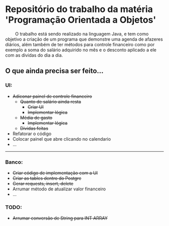 # Repositório do trabalho da matéria 'Programação Orientada a Objetos'

&nbsp;&nbsp;&nbsp;&nbsp;&nbsp;&nbsp;&nbsp;&nbsp;O trabalho está sendo realizado na linguagem Java, e tem como objetivo a criação de um programa que demonstre uma agenda de afazeres diários, além também de ter métodos para controle financeiro como por exemplo a soma do salário adquirido no mês e o desconto aplicado a ele com as dividas do dia a dia.

## O que ainda precisa ser feito...
### UI:
  - ~~Adiconar painel de controle financeiro~~
      * ~~Quanto de salário ainda resta~~
          - ~~Criar UI~~
          - ~~Implementar lógica~~
      * ~~Média de gasto~~
          - ~~Implementar lógica~~
      * ~~Dividas feitas~~
  - Refatorar o código
  - Colocar painel que abre clicando no calendario
  - ...

---

### Banco:
  - ~~Criar código de implementação com a UI~~
  - ~~Criar as tables dentro do Postgre~~
  - ~~Gerar requests, insert, delete~~
  - Arrumar método de atualizar valor financeiro
  - ...
### TODO:
  - ~~Arrumar conversão de String para INT ARRAY~~ 
